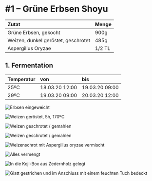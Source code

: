 # \#1 – Grüne Erbsen Shoyu

| Zutat | Menge |
| :--- | :--- |
| Grüne Erbsen, gekocht | 900g |
| Weizen, dunkel geröstet, geschrotet | 485g |
| Aspergillus Oryzae | 1/2 TL |

## 1. Fermentation

| Temperatur | von | bis |
| :--- | :--- | :--- |
| 25ºC | 18.03.20 12:00 | 19.03.20 09:00 |
| 29ºC | 19.03.20 09:00 | 20.03.20 12:00 |

![Erbsen eingeweicht](../../../../.gitbook/assets/img_0359.JPG)

![Weizen ger&#xF6;stet, 5h, 170&#xBA;C](../../../../.gitbook/assets/img_0360.JPG)

![Weizen geschrotet / gemahlen](../../../../.gitbook/assets/img_0371.JPG)

![Weizen geschrotet / gemahlen](../../../../.gitbook/assets/img_0372.JPG)

![Weizenschrot mit Aspergillus oryzae vermischt](../../../../.gitbook/assets/img_0373.JPG)

![Alles vermengt](../../../../.gitbook/assets/img_0374.JPG)

![In die Koji-Box aus Zedernholz gelegt](../../../../.gitbook/assets/img_0377.JPG)

![Glatt gestrichen und im Anschluss mit einem feuchten Tuch bedeckt](../../../../.gitbook/assets/img_0378.JPG)

